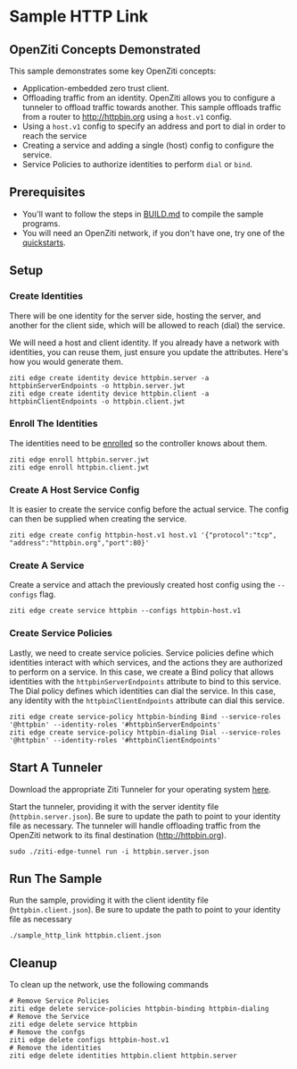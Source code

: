# Sample HTTP Link

## OpenZiti Concepts Demonstrated
This sample demonstrates some key OpenZiti concepts:
* Application-embedded zero trust client.
* Offloading traffic from an identity. OpenZiti allows you to configure a tunneler to offload traffic towards another. This sample offloads traffic from a router to http://httpbin.org using a `host.v1` config.
* Using a `host.v1` config to specify an address and port to dial in order to reach the service
* Creating a service and adding a single (host) config to configure the service.
* Service Policies to authorize identities to perform `dial` or `bind`.

## Prerequisites
* You'll want to follow the steps in [BUILD.md](../../BUILD.md) to compile the sample programs.
* You will need an OpenZiti network, if you don't have one, try one of the [quickstarts](https://openziti.io/docs/category/network/). 

## Setup
### Create Identities
There will be one identity for the server side, hosting the server, and another for the client side, which will be 
allowed to reach (dial) the service.

We will need a host and client identity. If you already have a network with identities, you can reuse them, just 
ensure you update the attributes. Here's how you would generate them.
```
ziti edge create identity device httpbin.server -a httpbinServerEndpoints -o httpbin.server.jwt
ziti edge create identity device httpbin.client -a httpbinClientEndpoints -o httpbin.client.jwt
```
### Enroll The Identities
The identities need to be [enrolled](https://openziti.io/docs/learn/core-concepts/identities/enrolling) so the 
controller knows about them.
```
ziti edge enroll httpbin.server.jwt
ziti edge enroll httpbin.client.jwt
```

### Create A Host Service Config
It is easier to create the service config before the actual service. The config can then be supplied when creating the 
service.
```
ziti edge create config httpbin-host.v1 host.v1 '{"protocol":"tcp", "address":"httpbin.org","port":80}'
```
### Create A Service
Create a service and attach the previously created host config using the `--configs` flag.
```
ziti edge create service httpbin --configs httpbin-host.v1
```
### Create Service Policies
Lastly, we need to create service policies. Service policies define which identities interact with which services, and 
the actions they are authorized to perform on a service. In this case, we create a Bind policy that allows identities 
with the `httpbinServerEndpoints` attribute to bind to this service. The Dial policy defines which identities can dial 
the service. In this case, any identity with the `httpbinClientEndpoints` attribute can dial this service.
```
ziti edge create service-policy httpbin-binding Bind --service-roles '@httpbin' --identity-roles '#httpbinServerEndpoints'
ziti edge create service-policy httpbin-dialing Dial --service-roles '@httpbin' --identity-roles '#httpbinClientEndpoints'
```

## Start A Tunneler
Download the appropriate Ziti Tunneler for your operating system [here](https://github.com/openziti/ziti-tunnel-sdk-c/releases/latest).

Start the tunneler, providing it with the server identity file (`httpbin.server.json`). Be sure to update the path to 
point to your identity file as necessary. The tunneler will handle offloading traffic from the OpenZiti network to its 
final destination (http://httpbin.org).
```
sudo ./ziti-edge-tunnel run -i httpbin.server.json
```
## Run The Sample
Run the sample, providing it with the client identity file (`httpbin.client.json`). Be sure to update the path to point 
to your identity file as necessary
```
./sample_http_link httpbin.client.json
```
## Cleanup
To clean up the network, use the following commands
```
# Remove Service Policies
ziti edge delete service-policies httpbin-binding httpbin-dialing
# Remove the Service
ziti edge delete service httpbin
# Remove the confgs
ziti edge delete configs httpbin-host.v1
# Remove the identities
ziti edge delete identities httpbin.client httpbin.server
```